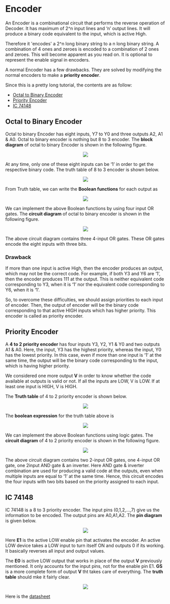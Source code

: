 # Encoder

An Encoder is a combinational circuit that performs the reverse operation of Decoder. It has maximum of 2^n input lines and ‘n’ output lines. It will produce a binary code equivalent to the input, which is active High. 

Therefore it 'encodes' a 2^n long binary string to a n long binary string. A combination of 4 ones and zeroes is encoded to a combination of 2 ones and zeroes. This will become apparent as you read on. It is optional to represent the enable signal in encoders.

A normal Encoder has a few drawbacks. They are solved by modifying the normal encoders to make a __priority encoder__.

Since this is a pretty long tutorial, the contents are as follow:

* [Octal to Binary Encoder](#octal-to-binary-encoder)
* [Priority Encoder](#priority-encoder)
* [IC 74148](#ic-74148)

## Octal to Binary Encoder

Octal to binary Encoder has eight inputs, Y7 to Y0 and three outputs A2, A1 & A0. Octal to binary encoder is nothing but 8 to 3 encoder. The __block diagram__ of octal to binary Encoder is shown in the following figure.

<p align="center">
<img src="https://user-images.githubusercontent.com/58845531/79678248-fb95a080-8216-11ea-921e-bb2f97bf3866.jpg"/>
</p> 
At any time, only one of these eight inputs can be ‘1’ in order to get the respective binary code. The truth table of 8 to 3 encoder is shown below.

<p align="center">
<img src="https://user-images.githubusercontent.com/58845531/79678278-3e577880-8217-11ea-9bae-240590c132f4.png"/>
</p> 

From Truth table, we can write the __Boolean functions__ for each output as

<p align="center">
<img src="https://user-images.githubusercontent.com/58845531/79678295-68a93600-8217-11ea-893b-e9231409d2ca.png"/>
</p> 

We can implement the above Boolean functions by using four input OR gates. The __circuit diagram__ of octal to binary encoder is shown in the following figure.

<p align="center">
<img src="https://user-images.githubusercontent.com/58845531/79678305-8d9da900-8217-11ea-968e-96e1ade264bd.png"/>
</p> 

The above circuit diagram contains three 4-input OR gates. These OR gates encode the eight inputs with three bits.

### Drawback

If more than one input is active High, then the encoder produces an output, which may not be the correct code. For example, if both Y3 and Y6 are ‘1’, then the encoder produces 111 at the output. This is neither equivalent code corresponding to Y3, when it is ‘1’ nor the equivalent code corresponding to Y6, when it is ‘1’.

So, to overcome these difficulties, we should assign priorities to each input of encoder. Then, the output of encoder will be the binary code corresponding to that active HIGH inputs which has higher priority. This encoder is called as priority encoder.

## Priority Encoder

A __4 to 2 priority encoder__ has four inputs Y3, Y2, Y1 & Y0 and two outputs A1 & A0. Here, the input, Y3 has the highest priority, whereas the input, Y0 has the lowest priority. In this case, even if more than one input is ‘1’ at the same time, the output will be the binary code corresponding to the input, which is having higher priority.

We considered one more output __V__ in order to know whether the code available at outputs is valid or not. If all the inputs are LOW, V is LOW. If at least one input is HIGH, V is HIGH.

The __Truth table__ of 4 to 2 priority encoder is shown below. 

<p align="center">
<img src="https://user-images.githubusercontent.com/58845531/79679088-7adba200-8220-11ea-9cf4-b1b783d0b7a1.png"/>
</p> 

The __boolean expression__ for the truth table above is

<p align="center">
<img src="https://user-images.githubusercontent.com/58845531/79679125-c2622e00-8220-11ea-8284-97250ca35ddf.png"/>
</p> 

We can implement the above Boolean functions using logic gates. The __circuit diagram__ of 4 to 2 priority encoder is shown in the following figure.

<p align="center">
<img src="https://user-images.githubusercontent.com/58845531/79679162-035a4280-8221-11ea-987f-d0e86021d2e5.jpg"/>
</p> 

The above circuit diagram contains two 2-input OR gates, one 4-input OR gate, one 2input AND gate & an inverter. Here AND gate & inverter combination are used for producing a valid code at the outputs, even when multiple inputs are equal to ‘1’ at the same time. Hence, this circuit encodes the four inputs with two bits based on the priority assigned to each input.

## IC 74148

IC 74148 is a 8 to 3 priority encoder. The input pins (0,1,2,...,7) give us the information to be encoded. The output pins are A0,A1,A2. The __pin diagram__ is given below.

<p align="center">
<img src="https://user-images.githubusercontent.com/58845531/79679343-e6bf0a00-8222-11ea-8f32-736e8a1f4861.png"/>
</p> 

Here __E1__ is the active LOW enable pin that activates the encoder. An active LOW device takes a LOW input to turn itself ON and outputs 0 if its working. It basically reverses all input and output values.

The __E0__ is active LOW output that works in place of the output __V__ previously mentioned. It only accounts for the input pins, not for the enable pin E1. __GS__ is a more complete form of output __V__ tht takes care of everything. The __truth table__ should mke it fairly clear.  

<p align="center">
<img src="https://user-images.githubusercontent.com/58845531/79679506-2f2af780-8224-11ea-9dca-21f386559bf9.png"/>
</p> 

Here is the [datasheet](http://www.ti.com/lit/ds/symlink/sn74ls148.pdf)
